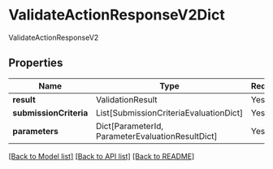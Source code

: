 # ValidateActionResponseV2Dict

ValidateActionResponseV2

## Properties
| Name | Type | Required | Description |
| ------------ | ------------- | ------------- | ------------- |
**result** | ValidationResult | Yes |  |
**submissionCriteria** | List[SubmissionCriteriaEvaluationDict] | Yes |  |
**parameters** | Dict[ParameterId, ParameterEvaluationResultDict] | Yes |  |


[[Back to Model list]](../../../../README.md#models-v2-link) [[Back to API list]](../../../../README.md#apis-v2-link) [[Back to README]](../../../../README.md)

